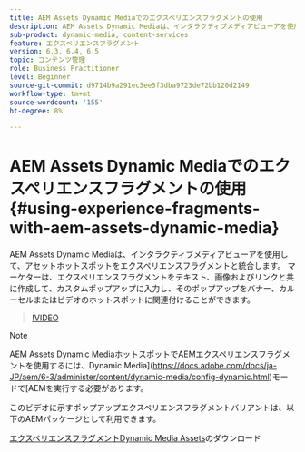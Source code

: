 ```yaml
---
title: AEM Assets Dynamic Mediaでのエクスペリエンスフラグメントの使用
description: AEM Assets Dynamic Mediaは、インタラクティブメディアビューアを使用して、アセットホットスポットをエクスペリエンスフラグメントと統合します。 マーケターは、エクスペリエンスフラグメントをテキスト、画像およびリンクと共に作成して、カスタムポップアップに入力し、そのポップアップをバナー、カルーセルまたはビデオのホットスポットに関連付けることができます。
sub-product: dynamic-media, content-services
feature: エクスペリエンスフラグメント
version: 6.3, 6.4, 6.5
topic: コンテンツ管理
role: Business Practitioner
level: Beginner
source-git-commit: d9714b9a291ec3ee5f3dba9723de72bb120d2149
workflow-type: tm+mt
source-wordcount: '155'
ht-degree: 8%

---
```



# AEM Assets Dynamic Mediaでのエクスペリエンスフラグメントの使用{#using-experience-fragments-with-aem-assets-dynamic-media}

AEM Assets Dynamic Mediaは、インタラクティブメディアビューアを使用して、アセットホットスポットをエクスペリエンスフラグメントと統合します。 マーケターは、エクスペリエンスフラグメントをテキスト、画像およびリンクと共に作成して、カスタムポップアップに入力し、そのポップアップをバナー、カルーセルまたはビデオのホットスポットに関連付けることができます。

>[!VIDEO](https://video.tv.adobe.com/v/22115/?quality=9&learn=on)

>[!NOTE]
>
>AEM Assets Dynamic MediaホットスポットでAEMエクスペリエンスフラグメントを使用するには、Dynamic Media](https://docs.adobe.com/docs/ja-JP/aem/6-3/administer/content/dynamic-media/config-dynamic.html)モードで[AEMを実行する必要があります。

このビデオに示すポップアップエクスペリエンスフラグメントバリアントは、以下のAEMパッケージとして利用できます。

[エクスペリエンスフラグメントDynamic Media Assets](assets/experience-fragmentsdynamic-mediaassets-100.zip)のダウンロード
